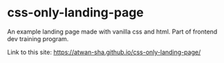 # css-only-landing-page
An example landing page made with vanilla css and html. Part of frontend dev training program.

Link to this site: https://atwan-sha.github.io/css-only-landing-page/
